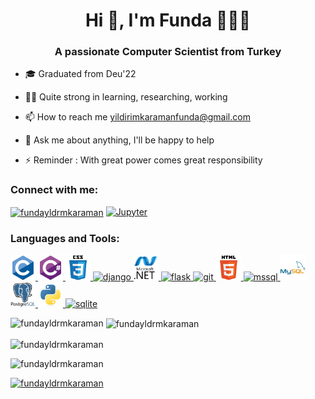 <h1 align="center">Hi 👋, I'm Funda 🙋🏻‍♀️</h1>
<h3 align="center">A passionate Computer Scientist from Turkey</h3>

- 🎓 Graduated from Deu'22

- 💪🏻 Quite strong in learning, researching, working

- 📫 How to reach me yildirimkaramanfunda@gmail.com

- 💬 Ask me about anything, I'll be happy to help

- ⚡ Reminder : With great power comes great responsibility

<h3 align="left">Connect with me:</h3>
<p align="left">
<a href="https://linkedin.com/in/fundayldrmkaraman" target="blank"><img align="center" src="https://raw.githubusercontent.com/rahuldkjain/github-profile-readme-generator/master/src/images/icons/Social/linked-in-alt.svg" alt="fundayldrmkaraman" height="30" width="40" /></a> <a href="mailto:yildirimkaramanfunda@gmail.com"><img alt="Jupyter" src="https://upload.wikimedia.org/wikipedia/commons/7/7e/Gmail_icon_%282020%29.svg" width="30" height="40"></a>
</p>

<h3 align="left">Languages and Tools:</h3>
<p align="left"> <a href="https://www.cprogramming.com/" target="_blank" rel="noreferrer"> <img src="https://raw.githubusercontent.com/devicons/devicon/master/icons/c/c-original.svg" alt="c" width="40" height="40"/> </a> <a href="https://www.w3schools.com/cs/" target="_blank" rel="noreferrer"> <img src="https://raw.githubusercontent.com/devicons/devicon/master/icons/csharp/csharp-original.svg" alt="csharp" width="40" height="40"/> </a> <a href="https://www.w3schools.com/css/" target="_blank" rel="noreferrer"> <img src="https://raw.githubusercontent.com/devicons/devicon/master/icons/css3/css3-original-wordmark.svg" alt="css3" width="40" height="40"/> </a> <a href="https://www.djangoproject.com/" target="_blank" rel="noreferrer"> <img src="https://cdn.worldvectorlogo.com/logos/django.svg" alt="django" width="40" height="40"/> </a> <a href="https://dotnet.microsoft.com/" target="_blank" rel="noreferrer"> <img src="https://raw.githubusercontent.com/devicons/devicon/master/icons/dot-net/dot-net-original-wordmark.svg" alt="dotnet" width="40" height="40"/> </a> <a href="https://flask.palletsprojects.com/" target="_blank" rel="noreferrer"> <img src="https://www.vectorlogo.zone/logos/pocoo_flask/pocoo_flask-icon.svg" alt="flask" width="40" height="40"/> </a> <a href="https://git-scm.com/" target="_blank" rel="noreferrer"> <img src="https://www.vectorlogo.zone/logos/git-scm/git-scm-icon.svg" alt="git" width="40" height="40"/> </a> <a href="https://www.w3.org/html/" target="_blank" rel="noreferrer"> <img src="https://raw.githubusercontent.com/devicons/devicon/master/icons/html5/html5-original-wordmark.svg" alt="html5" width="40" height="40"/> </a> <a href="https://www.microsoft.com/en-us/sql-server" target="_blank" rel="noreferrer"> <img src="https://www.svgrepo.com/show/303229/microsoft-sql-server-logo.svg" alt="mssql" width="40" height="40"/> </a> <a href="https://www.mysql.com/" target="_blank" rel="noreferrer"> <img src="https://raw.githubusercontent.com/devicons/devicon/master/icons/mysql/mysql-original-wordmark.svg" alt="mysql" width="40" height="40"/> </a> <a href="https://www.postgresql.org" target="_blank" rel="noreferrer"> <img src="https://raw.githubusercontent.com/devicons/devicon/master/icons/postgresql/postgresql-original-wordmark.svg" alt="postgresql" width="40" height="40"/> </a> <a href="https://www.python.org" target="_blank" rel="noreferrer"> <img src="https://raw.githubusercontent.com/devicons/devicon/master/icons/python/python-original.svg" alt="python" width="40" height="40"/> </a> <a href="https://www.sqlite.org/" target="_blank" rel="noreferrer"> <img src="https://www.vectorlogo.zone/logos/sqlite/sqlite-icon.svg" alt="sqlite" width="40" height="40"/> </a> </p>


<p><img align="left" src="https://github-readme-stats.vercel.app/api/top-langs?username=fundayldrmkaraman&show_icons=true&locale=en&layout=compact" alt="fundayldrmkaraman" /></p>

<p>&nbsp;<img align="center" src="https://github-readme-stats.vercel.app/api?username=fundayldrmkaraman&show_icons=true&locale=en" alt="fundayldrmkaraman" /></p>

<p><img align="center" src="https://github-readme-streak-stats.herokuapp.com/?user=fundayldrmkaraman&" alt="fundayldrmkaraman" /></p>

<p align="left"> <img src="https://komarev.com/ghpvc/?username=fundayldrmkaraman&label=Profile%20views&color=0e75b6&style=flat" alt="fundayldrmkaraman" /> </p>

<p align="left"> <a href="https://github.com/ryo-ma/github-profile-trophy"><img src="https://github-profile-trophy.vercel.app/?username=fundayldrmkaraman" alt="fundayldrmkaraman" /></a> </p>

